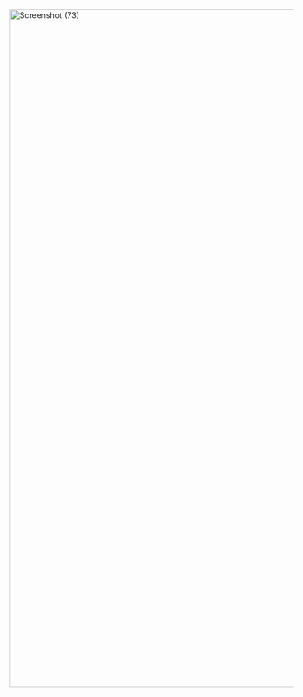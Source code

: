 <img width="1920" height="1200" alt="Screenshot (73)" src="https://github.com/user-attachments/assets/423f2e6d-d782-47a1-b5f8-ec5f2e123851" />
